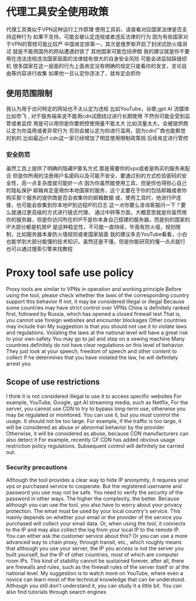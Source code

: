 # 代理工具安全使用政策
代理工具类似于VPN这种运行工作原理
使用工具前，请查看对应国家法律是否支持这种行为
如果不支持，可能会被认定违规或者违反法律的行为
因为有些国家对于VPN的管控可能比较严
中国肯定排第一，其次是俄罗斯开启了封闭式防火墙测试
就是不能用国外的网站遭遇封锁了
其他国家可能包括伊朗
我的建议就是你不要用在违法违规违法国家层面的法律就有很大的自身安全风险
可能会进监狱踩缝纫机
很多国家在这一层面的行为上面肯定没有明确的规定只是看你的发言，言论自由等内容进行收集
如果他一旦认定你违法了，就肯定会抓你

## 使用范围限制
我认为用于访问特定的网站也不太认定为违规
比如YouTube，谷歌,gpt AI 流媒体 比如奈飞 ,
对于服务端来说不能用cdn试图绕过进行长期使用 不然你可能会受到监管或者监控 用是可以用但是你要把控使用量不能太大 比如流量太大，会被提供商认定为你滥用或者异常行为
否则会被认定为你进行滥用，因为cdn厂商也能察觉的到的
比如最近cf cdn这一家已经增加了明显使用限制政策规
后续肯定进行管控

### 安全防范
虽然工具上提供了明确的隐藏IP匿名方式
那是需要你的vps或者是购买的服务来配合
但是你所用的注册用户名密码以及可能不安全，要通过别的方式检验密码的安全性，高一点复杂度就可能好一点
因为你虽然能使用工具，但是你也得担心自己的隐私保护
邮箱肯定是用你本地国家的服务，这个主要在于你的包括邮箱或者你购买那个服务的提供商是否会收集你的邮箱数据
或，使用工具时，他进行IP连接，也可能会收集到你本地IP到远程IP的日志
这一点你要么咨询客服问一下？要么就通过更高级的方式进行链式代理， 通过中转等方面，大概意思就是你虽然用你的服务器，但是你访问所在的IP不是你本身自己搭建的服务器，而是别的国家的IP大部分都是机房IP
是这种稳定性，不可能一直持续，毕竟有防火墙，规则限制，比如服务器本身防火墙规则或者国家层面
我的建议多去YouTube看看，小白也能学到大部分能懂的技术知识，虽然还是不懂，但是你能研究的懂一点点就行
也可以通过搜索引擎来找教程





# Proxy tool safe use policy
Proxy tools are similar to VPNs in operation and working principle
Before using the tool, please check whether the laws of the corresponding country support this behavior
If not, it may be considered illegal or illegal
Because some countries may have strict control over VPNs
China is definitely ranked first, followed by Russia, which has opened a closed firewall test
That is, you cannot use foreign websites and encounter blockages
Other countries may include Iran
My suggestion is that you should not use it to violate laws and regulations. Violating the laws at the national level will have a great risk to your own safety
You may go to jail and step on a sewing machine
Many countries definitely do not have clear regulations on this level of behavior. They just look at your speech, freedom of speech and other content to collect
If he determines that you have violated the law, he will definitely arrest you
## Scope of use restrictions
I think it is not considered illegal to use it to access specific websites
For example, YouTube, Google, gpt AI streaming media, such as Netflix,
For the server, you cannot use CDN to try to bypass long-term use, otherwise you may be regulated or monitored. You can use it, but you must control the usage. It should not be too large. For example, if the traffic is too large, it will be considered as abuse or abnormal behavior by the provider
Otherwise, it will be considered as abuse, because CDN manufacturers can also detect it
For example, recently CF  CDN has added obvious usage restriction policy regulations.
Subsequent control will definitely be carried out.
### Security precautions
Although the tool provides a clear way to hide IP anonymity, it requires your vps or purchased service to cooperate.
But the registered username and password you use may not be safe. You need to verify the security of the password in other ways. The higher the complexity, the better.
Because although you can use the tool, you also have to worry about your privacy protection.
The email must be used by your local country's service. This mainly depends on whether your email or the provider of the service you purchased will collect your email data.
Or, when using the tool, it connects to the IP and may also collect the log from your local IP to the remote IP.
You can either ask the customer service about this?  Or you can use a more advanced way to chain proxy, through transit, etc., which roughly means that although you use your server, the IP you access is not the server you built yourself, but the IP of other countries, most of which are computer room IPs. This kind of stability cannot be sustained forever, after all, there are firewalls and rules, such as the firewall rules of the server itself or at the national level. My suggestion is to watch more on YouTube, where even a novice can learn most of the technical knowledge that can be understood. Although you still don’t understand it, you can study it a little bit. You can also find tutorials through search engines

